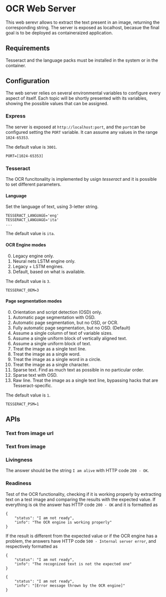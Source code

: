 # OCR Web Server
This web serevr allows to extract the text present in an image, returning the corresponding string. The server is exposed as localhost, becasue the final goal is to be deployed as containeraized application.

## Requirements
Tesseract and the language packs must be installed in the system or in the container.

## Configuration
The web server relies on several environmental variables to configure every aspect of itself. Each topic will be shortly presented with its variables, showing the possible values that can be assigned.
### Express
The server is exposed at `http://localhost:port`, and the `port`can be configured setting the `PORT` variable. It can assume any values in the range `1024-65353`.

The default value is `3001`.
```
PORT=[1024-65353]
```
### Tesseract
The OCR funcitonality is implemented by usign _tesseract_ and it is possible to set different parameters.
#### Language
Set the language of text, using 3-letter string.
```
TESSERACT_LANGUAGE='eng'
TESSERACT_LANGUAGE='ita'
...
```
The default value is `ita`.
#### OCR Engine modes
0. Legacy engine only.
1. Neural nets LSTM engine only.
2. Legacy + LSTM engines.
3. Default, based on what is available.

The default value is `3`.
```
TESSERACT_OEM=3
```
#### Page segmentation modes
0. Orientation and script detection (OSD) only.
1. Automatic page segmentation with OSD.
2. Automatic page segmentation, but no OSD, or OCR.
3. Fully automatic page segmentation, but no OSD. (Default)
4. Assume a single column of text of variable sizes.
5. Assume a single uniform block of vertically aligned text.
6. Assume a single uniform block of text.
7. Treat the image as a single text line.
8. Treat the image as a single word.
9. Treat the image as a single word in a circle.
10. Treat the image as a single character.
11. Sparse text. Find as much text as possible in no particular order.
12. Sparse text with OSD.
13. Raw line. Treat the image as a single text line, bypassing hacks that are Tesseract-specific.

The default value is `1`.
```
TESSERACT_PSM=1
```

## APIs
### Text from image url

### Text from image

### Livingness
The answer should be the string `I am alive` with HTTP code `200 - OK`.

### Readiness
Test of the OCR functionality, checking if it is working properly by extracting text on a test image and comparing the results with the expected value. If everything is ok the answer has HTTP code `200 - OK` and it is formatted as
```
{
    "status": "I am not ready",
    "info": "The OCR engine is working properly"
}
```
If the result is different from the expected value or if the OCR engine has a problem, the answers have HTTP code `500 - Internal server error`, and respectively formatted as
```
{
    "status": "I am not ready",
    "info": "The recognized text is not the expected one"
}
```
```
{
    "status": "I am not ready",
    "info": "[Error message thrown by the OCR engine]"
}
```